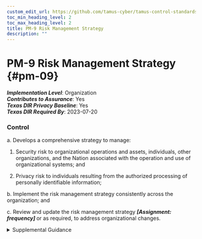 ```yaml
---
custom_edit_url: https://github.com/tamus-cyber/tamus-control-standards/tree/main/content/tamus.edu/TAMUS_profile.yaml
toc_min_heading_level: 2
toc_max_heading_level: 2
title: PM-9 Risk Management Strategy
description: ""
---
```


# PM-9 Risk Management Strategy {#pm-09}

_**Implementation Level**_: Organization\
_**Contributes to Assurance**_: Yes\
_**Texas DIR Privacy Baseline**_: Yes\
_**Texas DIR Required By**_: 2023-07-20

### Control



a. Develops a comprehensive strategy to manage:

1. Security risk to organizational operations and assets, individuals, other organizations, and the Nation associated with the operation and use of organizational systems; and

2. Privacy risk to individuals resulting from the authorized processing of personally identifiable information;

b. Implement the risk management strategy consistently across the organization; and

c. Review and update the risk management strategy <strong title="pm-09_odp"> <em>[Assignment: frequency]</em> </strong> or as required, to address organizational changes.


<details><summary>Supplemental Guidance</summary>An organization-wide risk management strategy includes an expression of the security and privacy risk tolerance for the organization, security and privacy risk mitigation strategies, acceptable risk assessment methodologies, a process for evaluating security and privacy risk across the organization with respect to the organization’s risk tolerance, and approaches for monitoring risk over time. The senior accountable official for risk management (agency head or designated official) aligns information security management processes with strategic, operational, and budgetary planning processes. The risk executive function, led by the senior accountable official for risk management, can facilitate consistent application of the risk management strategy organization-wide. The risk management strategy can be informed by security and privacy risk-related inputs from other sources, both internal and external to the organization, to ensure that the strategy is broad-based and comprehensive. The supply chain risk management strategy described in [PM-30](/catalog/pm/pm-30) can also provide useful inputs to the organization-wide risk management strategy.</details>
